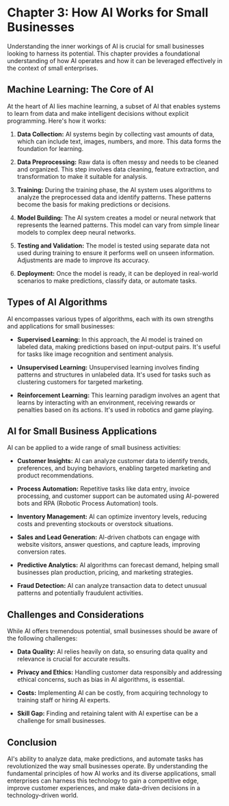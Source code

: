 Chapter 3: How AI Works for Small Businesses
============================================

Understanding the inner workings of AI is crucial for small businesses looking to harness its potential. This chapter provides a foundational understanding of how AI operates and how it can be leveraged effectively in the context of small enterprises.

**Machine Learning: The Core of AI**
------------------------------------

At the heart of AI lies machine learning, a subset of AI that enables systems to learn from data and make intelligent decisions without explicit programming. Here's how it works:

1. **Data Collection:** AI systems begin by collecting vast amounts of data, which can include text, images, numbers, and more. This data forms the foundation for learning.

2. **Data Preprocessing:** Raw data is often messy and needs to be cleaned and organized. This step involves data cleaning, feature extraction, and transformation to make it suitable for analysis.

3. **Training:** During the training phase, the AI system uses algorithms to analyze the preprocessed data and identify patterns. These patterns become the basis for making predictions or decisions.

4. **Model Building:** The AI system creates a model or neural network that represents the learned patterns. This model can vary from simple linear models to complex deep neural networks.

5. **Testing and Validation:** The model is tested using separate data not used during training to ensure it performs well on unseen information. Adjustments are made to improve its accuracy.

6. **Deployment:** Once the model is ready, it can be deployed in real-world scenarios to make predictions, classify data, or automate tasks.

**Types of AI Algorithms**
--------------------------

AI encompasses various types of algorithms, each with its own strengths and applications for small businesses:

* **Supervised Learning:** In this approach, the AI model is trained on labeled data, making predictions based on input-output pairs. It's useful for tasks like image recognition and sentiment analysis.

* **Unsupervised Learning:** Unsupervised learning involves finding patterns and structures in unlabeled data. It's used for tasks such as clustering customers for targeted marketing.

* **Reinforcement Learning:** This learning paradigm involves an agent that learns by interacting with an environment, receiving rewards or penalties based on its actions. It's used in robotics and game playing.

**AI for Small Business Applications**
--------------------------------------

AI can be applied to a wide range of small business activities:

* **Customer Insights:** AI can analyze customer data to identify trends, preferences, and buying behaviors, enabling targeted marketing and product recommendations.

* **Process Automation:** Repetitive tasks like data entry, invoice processing, and customer support can be automated using AI-powered bots and RPA (Robotic Process Automation) tools.

* **Inventory Management:** AI can optimize inventory levels, reducing costs and preventing stockouts or overstock situations.

* **Sales and Lead Generation:** AI-driven chatbots can engage with website visitors, answer questions, and capture leads, improving conversion rates.

* **Predictive Analytics:** AI algorithms can forecast demand, helping small businesses plan production, pricing, and marketing strategies.

* **Fraud Detection:** AI can analyze transaction data to detect unusual patterns and potentially fraudulent activities.

**Challenges and Considerations**
---------------------------------

While AI offers tremendous potential, small businesses should be aware of the following challenges:

* **Data Quality:** AI relies heavily on data, so ensuring data quality and relevance is crucial for accurate results.

* **Privacy and Ethics:** Handling customer data responsibly and addressing ethical concerns, such as bias in AI algorithms, is essential.

* **Costs:** Implementing AI can be costly, from acquiring technology to training staff or hiring AI experts.

* **Skill Gap:** Finding and retaining talent with AI expertise can be a challenge for small businesses.

**Conclusion**
--------------

AI's ability to analyze data, make predictions, and automate tasks has revolutionized the way small businesses operate. By understanding the fundamental principles of how AI works and its diverse applications, small enterprises can harness this technology to gain a competitive edge, improve customer experiences, and make data-driven decisions in a technology-driven world.
